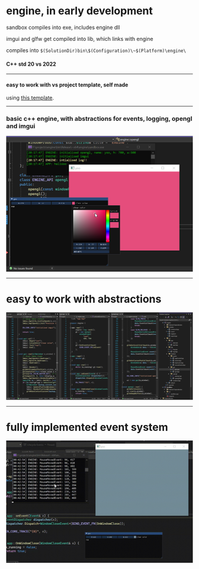 # engine, in early development
<p>sandbox compiles into exe, includes engine dll</p>
<p>imgui and glfw get compiled into lib, which links with engine</p>

 compiles into ```$(SolutionDir)bin\$(Configuration)\~$(Platform)\engine\```

<h4> C++ std 20 vs 2022 </h4>

--- 

<h4> easy to work with vs project template, self made </h4>

using <a href="https://github.com/quarzasiphix/template" style="display:inline; border-bottom: none;">this template</a>.

--- 

<h3> basic c++ engine, with abstractions for events, logging, opengl and imgui </h3>

![example](https://github.com/quarzasiphix/screenshots/blob/main/engine-example-new.png)

--- 

# easy to work with abstractions

![project](https://github.com/quarzasiphix/screenshots/blob/main/engine-proj-new.png)

--- 

# fully implemented event system

![events](https://github.com/quarzasiphix/screenshots/blob/main/engine-events-gif.gif)
